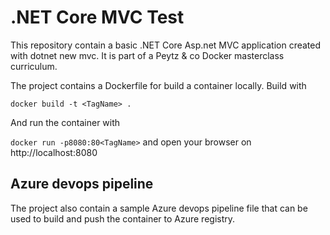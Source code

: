 .NET Core MVC Test
====
This repository contain a basic .NET Core  Asp.net MVC application created with dotnet new mvc. It is part of a 
Peytz & co Docker masterclass curriculum.

The project contains a Dockerfile for build a container locally. Build with

```docker build -t <TagName> .```

And run the container with

```docker run -p8080:80<TagName>``` and open your browser on http://localhost:8080

Azure devops pipeline
---
The project also contain a sample Azure devops pipeline file that can be used to build and push the container to Azure registry. 